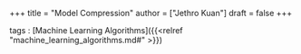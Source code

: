 +++
title = "Model Compression"
author = ["Jethro Kuan"]
draft = false
+++

tags
: [Machine Learning Algorithms]({{<relref "machine_learning_algorithms.md#" >}})
